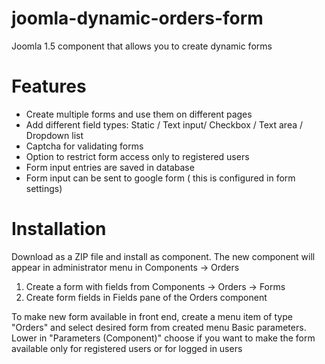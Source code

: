 joomla-dynamic-orders-form
==========================

Joomla 1.5 component that allows you to create dynamic forms


Features
========

* Create multiple forms and use them on different pages
* Add different field types: Static / Text input/ Checkbox / Text area / Dropdown list
* Captcha for validating forms
* Option to restrict form access only to registered users
* Form input entries are saved in database
* Form input can be sent to google form ( this is configured in form settings)


Installation
============

Download as a ZIP file and install as component. The new component will appear in administrator menu in
Components -> Orders

1. Create a form with fields from Components -> Orders -> Forms
2. Create form fields in Fields pane of the Orders component

To make new form available in front end, create a menu item of type "Orders" and select desired form from
created menu Basic parameters. Lower in "Parameters (Component)" choose if you want to make the form available
only for registered users or for logged in users
